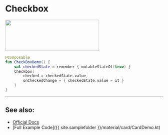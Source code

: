 <!---
This is the API of version 1.0.2
-->
# Checkbox

<p align="left">
  <img src ="{{ site.images }}/material/checkbox/CheckboxDemo.png" height=100 width=300 />
</p>

```kotlin
@Composable
fun CheckBoxDemo() {
    val checkedState = remember { mutableStateOf(true) }
    Checkbox(
        checked = checkedState.value,
        onCheckedChange = { checkedState.value = it }
    )
}
```
<hr>

## See also:
* [Official Docs](https://developer.android.com/reference/kotlin/androidx/compose/material/package-summary#checkbox)
* [Full Example Code]({{ site.samplefolder }}/material/card/CardDemo.kt)
